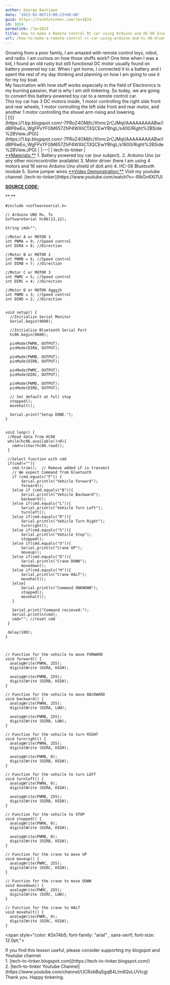 ```yaml
---
author: George Bantique
date: '2023-03-06T13:00:23+08:00'
guid: https://techtotinker.com/?p=1024
id: 1024
permalink: /?p=1024
title: How to make a Remote Control RC car using Arduino and HC-06 bluetooth module
url: /how-to-make-a-remote-control-rc-car-using-arduino-and-hc-06-bluetooth-module710-revision-v1-How-to-make-a-Remote-Control-RC-car-using-Arduino-and-HC-06-bluetooth-module
---
```



<div dir="ltr" style="text-align: left;"><div style="clear: both; text-align: left;">Growing from a poor family, I am amazed with remote control toys, robot, and radio. I am curious on how those stuffs work? One time when I was a kid, I found an old rusty but still functional DC motor usually found on battery powered toy car. When I got home, I connected it to a battery and I spent the rest of my day thinking and planning on how I am going to use it for my toy boat.</div><div style="clear: both; text-align: left;"></div><div style="clear: both; text-align: left;">My fascination with how stuff works especially in the field of Electronics is my burning passion, that is why I am still tinkering. So today, we are going to convert this battery-powered toy car to a remote control car.</div><div style="clear: both; text-align: left;"></div><div style="clear: both; text-align: left;">This toy car has 3 DC motors inside, 1 motor controlling the right side front and rear wheels, 1 motor controlling the left side front and rear motor, and another 1 motor controlling the shovel arm rising and lowering.</div><div style="clear: both; text-align: left;"></div>| [![](https://1.bp.blogspot.com/-7PRoZ4OMjfc/Xhmc2rCJMqI/AAAAAAAAABw/IdBP6wEo_WgFPxYFGM657ZhP4WXliC13QCEwYBhgL/s400/Right%2BSide%2BView.JPG)](https://1.bp.blogspot.com/-7PRoZ4OMjfc/Xhmc2rCJMqI/AAAAAAAAABw/IdBP6wEo_WgFPxYFGM657ZhP4WXliC13QCEwYBhgL/s1600/Right%2BSide%2BView.JPG) |
|---|
| tech-to-tinker |

<div style="margin-bottom: .0001pt; margin: 0in;"><u>**Materials:**</u>  
1. Battery powered toy car (our subject).  
2. Arduino Uno (or any other microcontroller available)  
3. Motor driver (here I am using 4 motors and 16 servo Arduino Uno shield of doit.am)  
4. HC-06 Bluetooth module  
5. Some jumper wires  
<u>**Video Demonstration:**</u>  
Visit my youtube channel: [tech-to-tinker](https://www.youtube.com/watch?v=-RlkGn6Xl7U)

**<u>SOURCE CODE:</u>**

</div>**<u>  
</u>**<span style="color: #2e74b5; font-family: "arial" , sans-serif; font-size: 12.0pt;"> </span>  
<span style="color: #2e74b5; font-family: "arial" , sans-serif; font-size: 12.0pt;"> </span>

```
#include <softwareserial.h>

// Arduino UNO Rx, Tx
SoftwareSerial hc06(13,12);

String cmd="";

//Motor A or MOTOR 1
int PWMA = 9; //Speed control
int DIRA = 8; //Direction

//Motor B or MOTOR 2
int PWMB = 6; //Speed control
int DIRB = 7; //Direction

//Motor C or MOTOR 3
int PWMC = 5; //Speed control
int DIRC = 4; //Direction

//Motor D or MOTOR 4gggjh
int PWMD = 3; //Speed control
int DIRD = 2; //Direction


void setup() {
  //Initialize Serial Monitor
  Serial.begin(9600);

  //Initialize Bluetooth Serial Port
  hc06.begin(9600);

  pinMode(PWMA, OUTPUT);
  pinMode(DIRA, OUTPUT);

  pinMode(PWMB, OUTPUT);
  pinMode(DIRB, OUTPUT);

  pinMode(PWMC, OUTPUT);
  pinMode(DIRC, OUTPUT);

  pinMode(PWMD, OUTPUT);
  pinMode(DIRD, OUTPUT);

  // Set default at full stop
  stopped();
  movehalt();

  Serial.print("Setup DONE.");
}


void loop() {
 //Read data from HC06
 while(hc06.available()>0){
   cmd+=(char)hc06.read();
 }

 //Select function with cmd
 if(cmd!=""){
   cmd.trim();  // Remove added LF in transmit
   // We expect Command from bluetooth
   if (cmd.equals("F")) {
       Serial.println("Vehicle Forward");
       forward();
   }else if (cmd.equals("B")){
       Serial.println("Vehicle Backward");
       backward();
   }else if(cmd.equals("L")){
       Serial.println("Vehicle Turn Left");  
       turnleft();
   }else if(cmd.equals("R")){
       Serial.println("Vehicle Turn Right");
       turnright();
   }else if(cmd.equals("S")){
       Serial.println("Vehicle Stop");
       stopped();
   }else if(cmd.equals("U")){
       Serial.println("Crane UP");
       moveup();
   }else if(cmd.equals("D")){
       Serial.println("Crane DOWN");
       movedown();   
   }else if(cmd.equals("H")){
       Serial.println("Crane HALT");
       movehalt();      
   }else{
       Serial.println("Command UNKNOWN");
       stopped();
       movehalt();
   }

   Serial.print("Command recieved:");
   Serial.println(cmd);
   cmd=""; //reset cmd
 }

 delay(100);
}



// Function for the vehicle to move FORWARD
void forward() {
  analogWrite(PWMA, 255);
  digitalWrite (DIRA, HIGH);

  analogWrite(PWMB, 255);
  digitalWrite (DIRB, HIGH);
}

// Function for the vehicle to move BACKWARD
void backward() {
  analogWrite(PWMA, 255);
  digitalWrite (DIRA, LOW);
 
  analogWrite(PWMB, 255);
  digitalWrite (DIRB, LOW);
}

// Function for the vehicle to turn RIGHT
void turnright() {
  analogWrite(PWMA, 255);
  digitalWrite (DIRA, HIGH);

  analogWrite(PWMB, 0);
  digitalWrite (DIRB, HIGH);
}

// Function for the vehicle to turn LEFT
void turnleft() {
  analogWrite(PWMA, 0);
  digitalWrite (DIRA, HIGH);

  analogWrite(PWMB, 255);
  digitalWrite (DIRB, HIGH);
}

// Function for the vehicle to STOP
void stopped() {
  analogWrite(PWMA, 0);
  digitalWrite (DIRA, HIGH);

  analogWrite(PWMB, 0);
  digitalWrite (DIRB, HIGH);
}

// Function for the crane to move UP
void moveup() {
  analogWrite(PWMC, 255);
  digitalWrite (DIRC, HIGH);
}

// Function for the crane to move DOWN
void movedown() {
  analogWrite(PWMC, 255);
  digitalWrite (DIRC, LOW);
}

// Function for the crane to HALT
void movehalt() {
  analogWrite(PWMC, 0);
  digitalWrite (DIRC, HIGH);
}

```


<span style="color: #2e74b5; font-family: "arial" , sans-serif; font-size: 12.0pt;"> </span>

<div style="clear: both; text-align: center;"><u></u><sub></sub><sup></sup></div><div style="clear: both; text-align: left;"></div><div style="clear: both; text-align: left;">If you find this lesson useful, please consider supporting my blogspot and Youtube channel:</div><div style="clear: both; text-align: left;">1. [tech-to-tinker.blogspot.com](https://tech-to-tinker.blogspot.com/)</div><div style="clear: both; text-align: left;">2. [tech-to-tinker Youtube Channel](https://www.youtube.com/channel/UCRxbBqSgqB4LIm6QxLUVlcg)</div><div style="clear: both; text-align: left;"></div><div style="clear: both; text-align: left;"></div><div style="clear: both; text-align: left;">Thank you. Happy tinkering.</div></div>